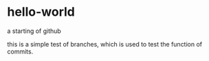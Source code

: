# hello-world
a starting of github

this is a simple test of branches, which is used to test the function of commits.
